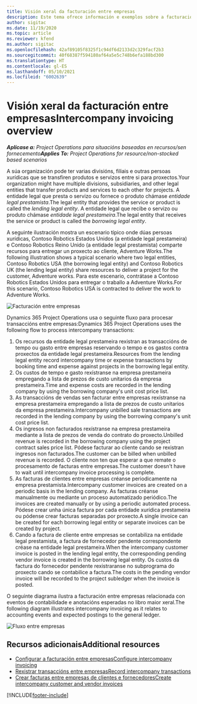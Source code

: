 ```yaml
---
title: Visión xeral da facturación entre empresas
description: Este tema ofrece información e exemplos sobre a facturación entre empresas para proxectos.
author: sigitac
ms.date: 11/19/2020
ms.topic: article
ms.reviewer: kfend
ms.author: sigitac
ms.openlocfilehash: 42af89105f8325f1c94df6d2133d2c329facf2b3
ms.sourcegitcommit: 40f68387f594180af64a5e5c748b6efa188bd300
ms.translationtype: HT
ms.contentlocale: gl-ES
ms.lasthandoff: 05/10/2021
ms.locfileid: "6002639"
---
```

# <a name="intercompany-invoicing-overview"></a><span data-ttu-id="23f5a-103">Visión xeral da facturación entre empresas</span><span class="sxs-lookup"><span data-stu-id="23f5a-103">Intercompany invoicing overview</span></span>

<span data-ttu-id="23f5a-104">_**Aplícase a:** Project Operations para situacións baseadas en recursos/sen fornecemento_</span><span class="sxs-lookup"><span data-stu-id="23f5a-104">_**Applies To:** Project Operations for resource/non-stocked based scenarios_</span></span>

<span data-ttu-id="23f5a-105">A súa organización pode ter varias divisións, filiais e outras persoas xurídicas que se transfiren produtos e servizos entre si para proxectos.</span><span class="sxs-lookup"><span data-stu-id="23f5a-105">Your organization might have multiple divisions, subsidiaries, and other legal entities that transfer products and services to each other for projects.</span></span> <span data-ttu-id="23f5a-106">A entidade legal que presta o servizo ou fornece o produto chámase *entidade legal prestamista*.</span><span class="sxs-lookup"><span data-stu-id="23f5a-106">The legal entity that provides the service or product is called the *lending legal entity*.</span></span> <span data-ttu-id="23f5a-107">A entidade legal que recibe o servizo ou produto chámase *entidade legal prestameira*.</span><span class="sxs-lookup"><span data-stu-id="23f5a-107">The legal entity that receives the service or product is called the *borrowing legal entity*.</span></span>

<span data-ttu-id="23f5a-108">A seguinte ilustración mostra un escenario típico onde dúas persoas xurídicas, Contoso Robotics Estados Unidos (a entidade legal prestameira) e Contoso Robotics Reino Unido (a entidade legal prestamista) comparte recursos para entregar un proxecto ao cliente, Adventure Works.</span><span class="sxs-lookup"><span data-stu-id="23f5a-108">The following illustration shows a typical scenario where two legal entities, Contoso Robotics USA (the borrowing legal entity) and Contoso Robotics UK (the lending legal entity) share resources to deliver a project for the customer, Adventure works.</span></span> <span data-ttu-id="23f5a-109">Para este escenario, contrátase a Contoso Robotics Estados Unidos para entregar o traballo a Adventure Works.</span><span class="sxs-lookup"><span data-stu-id="23f5a-109">For this scenario, Contoso Robotics USA is contracted to deliver the work to Adventure Works.</span></span>

![Facturación entre empresas](./media/IntercompanyScenario.png) 

<span data-ttu-id="23f5a-111">Dynamics 365 Project Operations usa o seguinte fluxo para procesar transaccións entre empresas:</span><span class="sxs-lookup"><span data-stu-id="23f5a-111">Dynamics 365 Project Operations uses the following flow to process intercompany transactions:</span></span>

1. <span data-ttu-id="23f5a-112">Os recursos da entidade legal prestameira rexistran as transaccións de tempo ou gasto entre empresas reservando o tempo e os gastos contra proxectos da entidade legal prestameira.</span><span class="sxs-lookup"><span data-stu-id="23f5a-112">Resources from the lending legal entity record intercompany time or expense transactions by booking time and expense against projects in the borrowing legal entity.</span></span>
2. <span data-ttu-id="23f5a-113">Os custos de tempo e gasto rexístranse na empresa prestameira empregando a lista de prezos de custo unitarios da empresa prestameira.</span><span class="sxs-lookup"><span data-stu-id="23f5a-113">Time and expense costs are recorded in the lending company by using the borrowing company's unit cost price list.</span></span>
3. <span data-ttu-id="23f5a-114">As transaccións de vendas sen facturar entre empresas rexístranse na empresa prestameira empregando a lista de prezos de custo unitarios da empresa prestameira.</span><span class="sxs-lookup"><span data-stu-id="23f5a-114">Intercompany unbilled sale transactions are recorded in the lending company by using the borrowing company's unit cost price list.</span></span>
4. <span data-ttu-id="23f5a-115">Os ingresos non facturados rexístranse na empresa prestameira mediante a lista de prezos de venda do contrato do proxecto.</span><span class="sxs-lookup"><span data-stu-id="23f5a-115">Unbilled revenue is recorded in the borrowing company using the project contract sales price list.</span></span> <span data-ttu-id="23f5a-116">Pódese facturar ao cliente cando se rexistran ingresos non facturados.</span><span class="sxs-lookup"><span data-stu-id="23f5a-116">The customer can be billed when unbilled revenue is recorded.</span></span> <span data-ttu-id="23f5a-117">O cliente non ten que esperar a que remate o procesamento de facturas entre empresas.</span><span class="sxs-lookup"><span data-stu-id="23f5a-117">The customer doesn't have to wait until intercompany invoice processing is complete.</span></span>
5. <span data-ttu-id="23f5a-118">As facturas de clientes entre empresas créanse periodicamente na empresa prestamista.</span><span class="sxs-lookup"><span data-stu-id="23f5a-118">Intercompany customer invoices are created on a periodic basis in the lending company.</span></span> <span data-ttu-id="23f5a-119">As facturas créanse manualmente ou mediante un proceso automatizado periódico.</span><span class="sxs-lookup"><span data-stu-id="23f5a-119">The invoices are created manually or by using a periodic automated process.</span></span> <span data-ttu-id="23f5a-120">Pódese crear unha única factura por cada entidade xurídica prestameira ou pódense crear facturas separadas por proxecto.</span><span class="sxs-lookup"><span data-stu-id="23f5a-120">A single invoice can be created for each borrowing legal entity or separate invoices can be created by project.</span></span>
6. <span data-ttu-id="23f5a-121">Cando a factura de cliente entre empresas se contabiliza na entidade legal prestamista, a factura de fornecedor pendente correspondente créase na entidade legal prestameira.</span><span class="sxs-lookup"><span data-stu-id="23f5a-121">When the intercompany customer invoice is posted in the lending legal entity, the corresponding pending vendor invoice is created in the borrowing legal entity.</span></span> <span data-ttu-id="23f5a-122">Os custos da factura do fornecedor pendente rexistraranse no subprograma do proxecto cando se contabilice a factura.</span><span class="sxs-lookup"><span data-stu-id="23f5a-122">The costs in the pending vendor invoice will be recorded to the project subledger when the invoice is posted.</span></span>

<span data-ttu-id="23f5a-123">O seguinte diagrama ilustra a facturación entre empresas relacionada con eventos de contabilidade e anotacións esperadas no libro maior xeral.</span><span class="sxs-lookup"><span data-stu-id="23f5a-123">The following diagram illustrates intercompany invoicing as it relates to accounting events and expected postings to the general ledger.</span></span>

![Fluxo entre empresas](./media/IntercompanyFlow.png)

## <a name="additional-resources"></a><span data-ttu-id="23f5a-125">Recursos adicionais</span><span class="sxs-lookup"><span data-stu-id="23f5a-125">Additional resources</span></span>

- [<span data-ttu-id="23f5a-126">Configurar a facturación entre empresas</span><span class="sxs-lookup"><span data-stu-id="23f5a-126">Configure intercompany invoicing</span></span>](configure-intercompany-invoicing.md)
- [<span data-ttu-id="23f5a-127">Rexistrar transaccións entre empresas</span><span class="sxs-lookup"><span data-stu-id="23f5a-127">Record intercompany transactions</span></span>](create-intercompany-transactions.md)
- [<span data-ttu-id="23f5a-128">Crear facturas entre empresas de clientes e fornecedores</span><span class="sxs-lookup"><span data-stu-id="23f5a-128">Create intercompany customer and vendor invoices</span></span>](create-intercompany-customer-vendor-invoices.md)


[!INCLUDE[footer-include](../includes/footer-banner.md)]